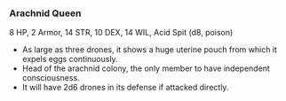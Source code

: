 ### Arachnid Queen

8 HP, 2 Armor, 14 STR, 10 DEX, 14 WIL, Acid Spit (d8, poison)

- As large as three drones, it shows a huge uterine pouch from which it expels eggs continuously.
- Head of the arachnid colony, the only member to have independent consciousness.
- It will have 2d6 drones in its defense if attacked directly.

